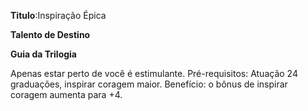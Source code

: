 **Titulo**:Inspiração Épica

**Talento de Destino**

**Guia da Trilogia**

 Apenas estar perto de você é estimulante. Pré-requisitos: Atuação 24 graduações, inspirar coragem maior. Benefício: o bônus de inspirar coragem aumenta para +4.